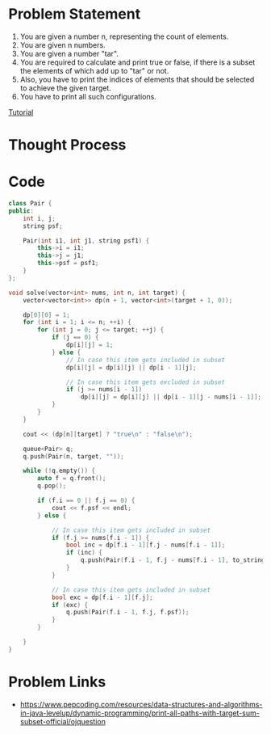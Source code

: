 # Problem Statement
1. You are given a number n, representing the count of elements.
2. You are given n numbers.
3. You are given a number "tar".
4. You are required to calculate and print true or false, if there is a subset the elements of which add up to "tar" or not.
5. Also, you have to print the indices of elements that should be selected to achieve the given target.
6. You have to print all such configurations.

[Tutorial](https://www.youtube.com/watch?v=qtqMTgmDpQg&list=PL-Jc9J83PIiEZvXCn-c5UIBvfT8dA-8EG&index=5)

# Thought Process


# Code
```cpp
class Pair {
public:
    int i, j;
    string psf;

    Pair(int i1, int j1, string psf1) {
        this->i = i1;
        this->j = j1;
        this->psf = psf1;
    }
};

void solve(vector<int> nums, int n, int target) {
    vector<vector<int>> dp(n + 1, vector<int>(target + 1, 0));

    dp[0][0] = 1;
    for (int i = 1; i <= n; ++i) {
        for (int j = 0; j <= target; ++j) {
            if (j == 0) {
                dp[i][j] = 1;
            } else {
                // In case this item gets included in subset
                dp[i][j] = dp[i][j] || dp[i - 1][j];

                // In case this item gets excluded in subset
                if (j >= nums[i - 1])
                    dp[i][j] = dp[i][j] || dp[i - 1][j - nums[i - 1]];
            }
        }
    }

    cout << (dp[n][target] ? "true\n" : "false\n");

    queue<Pair> q;
    q.push(Pair(n, target, ""));

    while (!q.empty()) {
        auto f = q.front();
        q.pop();

        if (f.i == 0 || f.j == 0) {
            cout << f.psf << endl;
        } else {

            // In case this item gets included in subset
            if (f.j >= nums[f.i - 1]) {
                bool inc = dp[f.i - 1][f.j - nums[f.i - 1]];
                if (inc) {
                    q.push(Pair(f.i - 1, f.j - nums[f.i - 1], to_string(f.i - 1) + " " + f.psf));
                }
            }

            // In case this item gets included in subset
            bool exc = dp[f.i - 1][f.j];
            if (exc) {
                q.push(Pair(f.i - 1, f.j, f.psf));
            }
        }

    }
}
```

# Problem Links
- https://www.pepcoding.com/resources/data-structures-and-algorithms-in-java-levelup/dynamic-programming/print-all-paths-with-target-sum-subset-official/ojquestion
